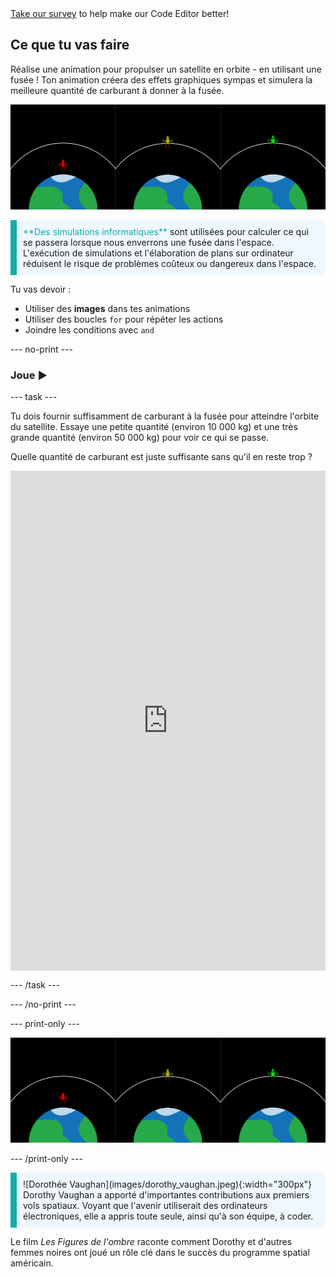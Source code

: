 <div class="c-survey-banner" style="width:100%">
  <a class="c-survey-banner__link" href="https://form.raspberrypi.org/f/code-editor-feedback" target="_blank">Take our survey</a> to help make our Code Editor better!
</div>

## Ce que tu vas faire

Réalise une animation pour propulser un satellite en orbite - en utilisant une fusée ! Ton animation créera des effets graphiques sympas et simulera la meilleure quantité de carburant à donner à la fusée.

![Écrans côte à côte montrant une fusée verte en orbite et une fusée rouge qui n'a pas réussi à atteindre l'orbite.](images/showcase.png)

<p style="border-left: solid; border-width:10px; border-color: #0faeb0; background-color: aliceblue; padding: 10px;">
<span style="color: #0faeb0">**Des simulations informatiques**</span> sont utilisées pour calculer ce qui se passera lorsque nous enverrons une fusée dans l'espace. L'exécution de simulations et l'élaboration de plans sur ordinateur réduisent le risque de problèmes coûteux ou dangereux dans l'espace.
</p>

Tu vas devoir :
+ Utiliser des **images** dans tes animations
+ Utiliser des boucles `for` pour répéter les actions
+ Joindre les conditions avec `and`

--- no-print ---

### Joue ▶️

--- task ---

<div style="display: flex; flex-wrap: wrap">
<div style="flex-basis: 175px; flex-grow: 1">  
Tu dois fournir suffisamment de carburant à la fusée pour atteindre l'orbite du satellite. Essaye une petite quantité (environ 10 000 kg) et une très grande quantité (environ 50 000 kg) pour voir ce qui se passe. 

Quelle quantité de carburant est juste suffisante sans qu'il en reste trop ?
</div>
<iframe src="https://editor.raspberrypi.org/en/embed/viewer/rocket-launch-example" width="600" height="800" frameborder="0" marginwidth="0" marginheight="0" allowfullscreen>
</iframe>
</div>

--- /task ---

--- /no-print ---

--- print-only ---

![Completed project example of rocket ships flying into outer space.](images/showcase.png)

--- /print-only ---

<p style="border-left: solid; border-width:10px; border-color: #0faeb0; background-color: aliceblue; padding: 10px;"> ![Dorothée Vaughan](images/dorothy_vaughan.jpeg){:width="300px"} Dorothy Vaughan a apporté d'importantes contributions aux premiers vols spatiaux. Voyant que l'avenir utiliserait des ordinateurs électroniques, elle a appris toute seule, ainsi qu'à son équipe, à coder.

Le film *Les Figures de l'ombre* raconte comment Dorothy et d'autres femmes noires ont joué un rôle clé dans le succès du programme spatial américain. 
